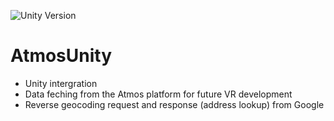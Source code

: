 ![Unity Version](https://img.shields.io/badge/Unity%20Version-4.6-orange.svg)
# AtmosUnity
- Unity intergration 
- Data feching from the Atmos platform for future VR development
- Reverse geocoding request and response (address lookup) from Google
